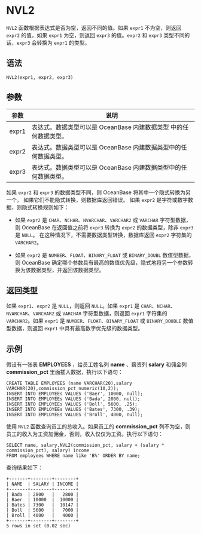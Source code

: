 NVL2 
=========================



`NVL2` 函数根据表达式是否为空，返回不同的值。如果 `expr1` 不为空，则返回 `expr2` 的值，如果 `expr1` 为空，则返回 `expr3` 的值。`expr2` 和 `expr3` 类型不同的话，`expr3` 会转换为 `expr1` 的类型。

语法 
--------------

    NVL2(expr1, expr2, expr3)



参数 
--------------



|  参数   |                   说明                   |
|-------|----------------------------------------|
| expr1 | 表达式。数据类型可以是 OceanBase 内建数据类型 中的任何数据类型。 |
| expr2 | 表达式。数据类型可以是 OceanBase 内建数据类型中的任何数据类型。  |
| expr3 | 表达式。数据类型可以是 OceanBase 内建数据类型中的任何数据类型。  |



如果 `expr2` 和 `expr3` 的数据类型不同，则 OceanBase 将其中一个隐式转换为另一个。 如果它们不能隐式转换，则数据库返回错误。 如果 `expr2` 是字符或数字数据，则隐式转换规则如下：

* 如果 `expr2` 是 `CHAR`、`NCHAR`、`NVARCHAR`、`VARCHAR2` 或 `VARCHAR` 字符型数据，则 OceanBase 在返回值之前将 `expr3` 转换为 `expr2` 的数据类型，除非 `expr3` 是 `NULL`。 在这种情况下，不需要数据类型转换，数据库返回 `expr2` 字符集的 `VARCHAR2`。

  

* 如果 `expr2` 是 `NUMBER`、`FLOAT`、`BINARY_FLOAT` 或 `BINARY_DOUBL` 数值型数据，则 OceanBase 确定哪个参数具有最高的数值优先级，隐式地将另一个参数转换为该数据类型，并返回该数据类型。

  




返回类型 
----------------------

如果 `expr1`、`expr2` 是 `NULL`，则返回 `NULL`。如果 `expr1` 是 `CHAR`、`NCHAR`、`NVARCHAR`、`VARCHAR2` 或 `VARCHAR` 字符型数据，则返回 `expr1` 字符集的 `VARCHAR2`。如果 `expr1` 是 `NUMBER`、`FLOAT`、`BINARY_FLOAT` 或 `BINARY_DOUBLE` 数值型数据，则返回 `expr1` 中具有最高数字优先级的数据类型。

示例 
--------------

假设有一张表 **EMPLOYEES** ，给员工姓名列 **name** 、薪资列 **salary** 和佣金列 **commission_pct** 里面插入数据，执行以下语句：

    CREATE TABLE EMPLOYEES (name VARCHAR(20),salary VARCHAR(20),commission_pct numeric(10,2));
    INSERT INTO EMPLOYEEs VALUES ('Baer', 10000, null);
    INSERT INTO EMPLOYEEs VALUES ('Bada', 2800, null);
    INSERT INTO EMPLOYEEs VALUES ('Boll', 5600, .25);
    INSERT INTO EMPLOYEEs VALUES ('Bates', 7300, .39);
    INSERT INTO EMPLOYEEs VALUES ('Broll', 4000, null);



使用 `NVL2` 函数查询员工的总收入。如果员工的 **commission_pct** 列不为空，则员工的收入为工资加佣金，否则，收入仅仅为工资。执行以下语句：

    SELECT name, salary,NVL2(commission_pct, salary + (salary * commission_pct), salary) income 
    FROM employees WHERE name like 'B%' ORDER BY name;



查询结果如下：

    +-------+--------+--------+
    | NAME  | SALARY | INCOME |
    +-------+--------+--------+
    | Bada  | 2800   |   2800 |
    | Baer  | 10000  |  10000 |
    | Bates | 7300   |  10147 |
    | Boll  | 5600   |   7000 |
    | Broll | 4000   |   4000 |
    +-------+--------+--------+
    5 rows in set (0.02 sec)


